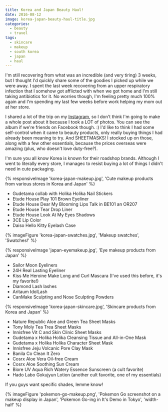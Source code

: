 ```yaml
---
title: Korea and Japan Beauty Haul!
date: 2016-08-12
image: korea-japan-beauty-haul-title.jpg
categories:
  - beauty
  - travel
tags:
  - skincare
  - makeup
  - south korea
  - japan
  - haul
---
```


I'm still recovering from what was an incredible (and very tiring) 3 weeks, but I thought I'd quickly share some of the goodies I picked up while we were away.<!-- excerpt --> I spent the last week recovering from an upper respiratory infection that I somehow got afflicted with when we got home and I'm still taking antibiotics for it. No worries though, I'm feeling pretty much 100% again and I'm spending my last few weeks before work helping my mom out at her store.

I shared a lot of the trip on my [Instagram](http://instagram.com/_christinadan), so I don't think I'm going to make a whole post about it because I took a LOT of photos. You can see the album if we're friends on Facebook though. :) I'd like to think I had some self-control when it came to beauty products, only really buying things I had already been meaning to try. And SHEETMASKS! I stocked up on those, along with a few other essentials, because the prices overseas were amazing (plus, who doesn't love duty-free?).

I'm sure you all know Korea is known for their roadshop brands. Although I went to literally every store, I managec to resist buying a lot of things I didn't need in cute packaging.

{% responsiveImage 'korea-japan-makeup.jpg', 'Cute makeup products from various stores in Korea and Japan' %}

- Gudetama collab with Holika Holika Nail Stickers
- Etude House Play 101 Brown Eyeliner
- Etude House Dear My Blooming Lips Talk in BE101 an OR207
- Etude House Tear Drop Liner
- Etude House Look At My Eyes Shadows
- 3CE Lip Color
- Daiso Hello Kitty Eyelash Case

{% imageFigure 'korea-japan-swatches.jpg', 'Makeup swatches', 'Swatches!' %}

{% responsiveImage 'japan-eyemakeup.jpg', 'Eye makeup products from Japan' %}

- Sailor Moon Eyeliners
- 24H Real Lasting Eyeliner
- Kiss Me Heroine Make Long and Curl Mascara (I've used this before, it's my favorite!)
- Diamond Lash lashes
- Aritaum IdolLash
- CanMake Sculpting and Nose Sculpting Powders

{% responsiveImage 'korea-japan-skincare.jpg', 'Skincare products from Korea and Japan' %}

- Nature Republic Aloe and Green Tea Sheet Masks
- Tony Moly Tea Trea Sheet Masks
- Innisfree Vit C and Skin Clinic Sheet Masks
- Gudetama x Holika Holika Cleansing Tissue and All-in-One Mask
- Gudetama x Holika Holika Character Sheet Mask
- Innisfree Jeju Volcanic Pore Clay Mask
- Banila Co Clean It Zero
- Cosrx Aloe Vera Oil-free Cream
- Cosrx Aloe Soothing Sun Cream
- Biore UV Aqua Rich Watery Essence Sunscreen (a cult favorite)
- Hado Labo Gokujyun Lotion (another cult favorite, one of my essentials)

If you guys want specific shades, lemme know!

{% imageFigure 'pokemon-go-makeup.png', 'Pokemon Go screenshot on a makeup display in Japan', 'Pokemon Go-ing in It\'s Demo in Tokyo', 'width-half' %}
